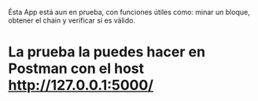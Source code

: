 Ésta App está aun en prueba, con funciones útiles como: minar un bloque, obtener el chain y verificar si es válido.
# La prueba la puedes hacer en Postman con el host http://127.0.0.1:5000/
